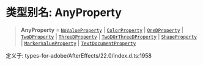# 类型别名: AnyProperty

> **AnyProperty** = [`NoValueProperty`](NoValueProperty.md) \| [`ColorProperty`](ColorProperty.md) \| [`OneDProperty`](OneDProperty.md) \| [`TwoDProperty`](TwoDProperty.md) \| [`ThreeDProperty`](ThreeDProperty.md) \| [`TwoDOrThreeDProperty`](TwoDOrThreeDProperty.md) \| [`ShapeProperty`](ShapeProperty.md) \| [`MarkerValueProperty`](MarkerValueProperty.md) \| [`TextDocumentProperty`](TextDocumentProperty.md)

定义于: types-for-adobe/AfterEffects/22.0/index.d.ts:1958
